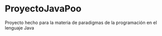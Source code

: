 # ProyectoJavaPoo
Proyecto hecho para la materia de paradigmas de la programación en el lenguaje Java
